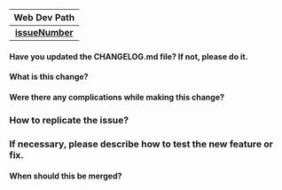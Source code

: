 |                                    Web Dev Path                                    |
| :--------------------------------------------------------------------------------: |
| [**issueNumber**](https://github.com/MarianaSouza/web-dev-path/issues/issueNumber) |

#### Have you updated the CHANGELOG.md file? If not, please do it.

#### What is this change?

#### Were there any complications while making this change?

### How to replicate the issue?

### If necessary, please describe how to test the new feature or fix.

#### When should this be merged?
